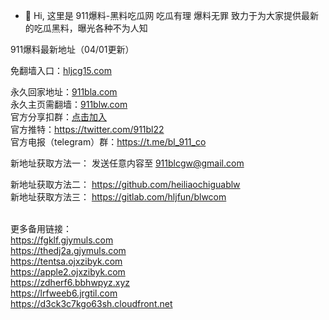 - 👋 Hi, 这里是 911爆料-黑料吃瓜网 吃瓜有理 爆料无罪
致力于为大家提供最新的吃瓜黑料，曝光各种不为人知

911爆料最新地址（04/01更新）

免翻墙入口：[hljcg15.com](https://hljcg15.com)<br>

永久回家地址：[911bla.com](https://911bla.com)<br>
永久主页需翻墙：[911blw.com](https://911blw.com)<br>
官方分享扣群：[点击加入](http://b.rjorwsdnt41.cn/s/QGMT)<br>
官方推特：https://twitter.com/911bl22<br>
官方电报（telegram）群：https://t.me/bl_911_co<br>

新地址获取方法一： 发送任意内容至 911blcgw@gmail.com

新地址获取方法二： https://github.com/heiliaochiguablw<br>
新地址获取方法三： https://gitlab.com/hljfun/blwcom<br>


<br>更多备用链接：<br>
https://fgklf.gjymuls.com<br>
https://thedj2a.gjymuls.com<br>
https://tentsa.ojxzibyk.com<br>
https://apple2.ojxzibyk.com<br>
https://zdherf6.bbhwpyz.xyz<br>
https://lrfweeb6.jrgtil.com<br>
https://d3ck3c7kgo63sh.cloudfront.net<br>
